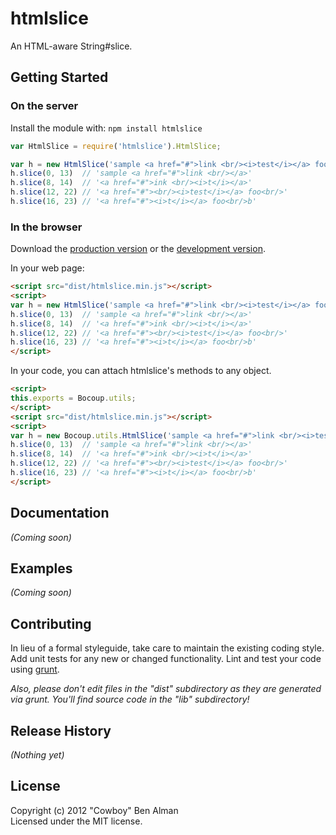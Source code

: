 # htmlslice

An HTML-aware String#slice.

## Getting Started
### On the server
Install the module with: `npm install htmlslice`

```javascript
var HtmlSlice = require('htmlslice').HtmlSlice;

var h = new HtmlSlice('sample <a href="#">link <br/><i>test</i></a> foo<br/>bar');
h.slice(0, 13)  // 'sample <a href="#">link <br/></a>'
h.slice(8, 14)  // '<a href="#">ink <br/><i>t</i></a>'
h.slice(12, 22) // '<a href="#"><br/><i>test</i></a> foo<br/>'
h.slice(16, 23) // '<a href="#"><i>t</i></a> foo<br/>b'
```

### In the browser
Download the [production version][min] or the [development version][max].

[min]: https://raw.github.com/cowboy/javascript-htmlslice/master/dist/htmlslice.min.js
[max]: https://raw.github.com/cowboy/javascript-htmlslice/master/dist/htmlslice.js

In your web page:

```html
<script src="dist/htmlslice.min.js"></script>
<script>
var h = new HtmlSlice('sample <a href="#">link <br/><i>test</i></a> foo<br/>bar');
h.slice(0, 13)  // 'sample <a href="#">link <br/></a>'
h.slice(8, 14)  // '<a href="#">ink <br/><i>t</i></a>'
h.slice(12, 22) // '<a href="#"><br/><i>test</i></a> foo<br/>'
h.slice(16, 23) // '<a href="#"><i>t</i></a> foo<br/>b'
</script>
```

In your code, you can attach htmlslice's methods to any object.

```html
<script>
this.exports = Bocoup.utils;
</script>
<script src="dist/htmlslice.min.js"></script>
<script>
var h = new Bocoup.utils.HtmlSlice('sample <a href="#">link <br/><i>test</i></a> foo<br/>bar');
h.slice(0, 13)  // 'sample <a href="#">link <br/></a>'
h.slice(8, 14)  // '<a href="#">ink <br/><i>t</i></a>'
h.slice(12, 22) // '<a href="#"><br/><i>test</i></a> foo<br/>'
h.slice(16, 23) // '<a href="#"><i>t</i></a> foo<br/>b'
</script>
```

## Documentation
_(Coming soon)_

## Examples
_(Coming soon)_

## Contributing
In lieu of a formal styleguide, take care to maintain the existing coding style. Add unit tests for any new or changed functionality. Lint and test your code using [grunt](https://github.com/cowboy/grunt).

_Also, please don't edit files in the "dist" subdirectory as they are generated via grunt. You'll find source code in the "lib" subdirectory!_

## Release History
_(Nothing yet)_

## License
Copyright (c) 2012 "Cowboy" Ben Alman  
Licensed under the MIT license.
